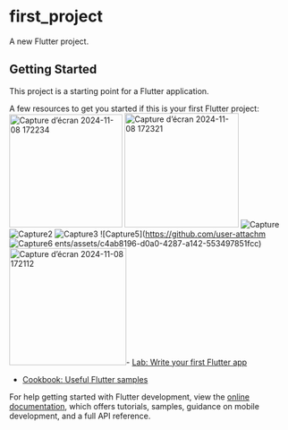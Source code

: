 # first_project

A new Flutter project.

## Getting Started

This project is a starting point for a Flutter application.

A few resources to get you started if this is your first Flutter project:
<img width="202" alt="Capture d’écran 2024-11-08 172234" src="https://github.com/user-attachments/assets/c1cdcff6-230d-4186-878c-5144b1c08146">
<img width="204" alt="Capture d’écran 2024-11-08 172321" src="https://github.com/user-attachments/assets/1e52fc99-f467-4f11-93cb-e66460102841">
![Capture](https://github.com/user-attachments/assets/eca58686-10ab-49f4-a511-800721bb9a4b)
![Capture2](https://github.com/user-attachments/assets/63cae242-f67a-42f6-a62c-451c590b8270)
![Capture3](https://github.com/user-attachments/assets/e62becee-b9e0-45c0-bbe8-2b5b3e8bf418)
![Capture5](https://github.com/user-attachm
![Capture6](https://github.com/user-attachments/assets/9c53fb5b-9ffc-4592-a650-9ceb75e76085)
ents/assets/c4ab8196-d0a0-4287-a142-553497851fcc)
<img width="209" alt="Capture d’écran 2024-11-08 172112" src="https://github.com/user-attachments/assets/c048ca6e-86a0-4511-b5a9-fc349ea31522">- [Lab: Write your first Flutter app](https://docs.flutter.dev/get-started/codelab)
- [Cookbook: Useful Flutter samples](https://docs.flutter.dev/cookbook)

For help getting started with Flutter development, view the
[online documentation](https://docs.flutter.dev/), which offers tutorials,
samples, guidance on mobile development, and a full API reference.
